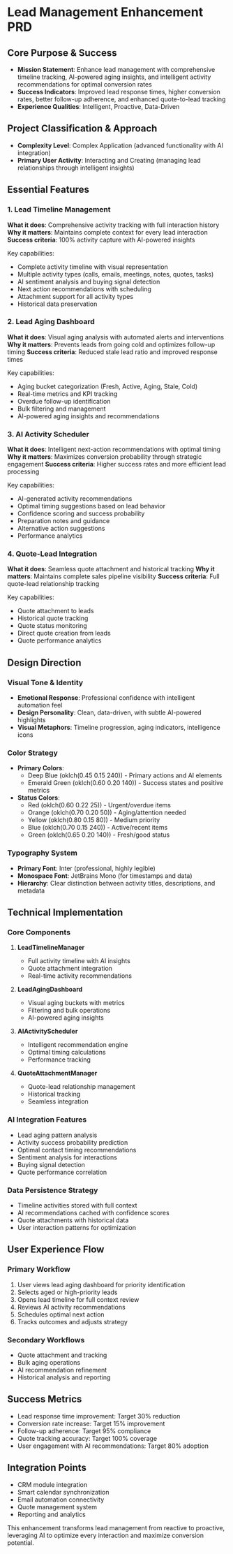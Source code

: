 # Lead Management Enhancement PRD

## Core Purpose & Success
- **Mission Statement**: Enhance lead management with comprehensive timeline tracking, AI-powered aging insights, and intelligent activity recommendations for optimal conversion rates
- **Success Indicators**: Improved lead response times, higher conversion rates, better follow-up adherence, and enhanced quote-to-lead tracking
- **Experience Qualities**: Intelligent, Proactive, Data-Driven

## Project Classification & Approach
- **Complexity Level**: Complex Application (advanced functionality with AI integration)
- **Primary User Activity**: Interacting and Creating (managing lead relationships through intelligent insights)

## Essential Features

### 1. Lead Timeline Management
**What it does**: Comprehensive activity tracking with full interaction history
**Why it matters**: Maintains complete context for every lead interaction
**Success criteria**: 100% activity capture with AI-powered insights

Key capabilities:
- Complete activity timeline with visual representation
- Multiple activity types (calls, emails, meetings, notes, quotes, tasks)
- AI sentiment analysis and buying signal detection
- Next action recommendations with scheduling
- Attachment support for all activity types
- Historical data preservation

### 2. Lead Aging Dashboard
**What it does**: Visual aging analysis with automated alerts and interventions
**Why it matters**: Prevents leads from going cold and optimizes follow-up timing
**Success criteria**: Reduced stale lead ratio and improved response times

Key capabilities:
- Aging bucket categorization (Fresh, Active, Aging, Stale, Cold)
- Real-time metrics and KPI tracking
- Overdue follow-up identification
- Bulk filtering and management
- AI-powered aging insights and recommendations

### 3. AI Activity Scheduler
**What it does**: Intelligent next-action recommendations with optimal timing
**Why it matters**: Maximizes conversion probability through strategic engagement
**Success criteria**: Higher success rates and more efficient lead processing

Key capabilities:
- AI-generated activity recommendations
- Optimal timing suggestions based on lead behavior
- Confidence scoring and success probability
- Preparation notes and guidance
- Alternative action suggestions
- Performance analytics

### 4. Quote-Lead Integration
**What it does**: Seamless quote attachment and historical tracking
**Why it matters**: Maintains complete sales pipeline visibility
**Success criteria**: Full quote-lead relationship tracking

Key capabilities:
- Quote attachment to leads
- Historical quote tracking
- Quote status monitoring
- Direct quote creation from leads
- Quote performance analytics

## Design Direction

### Visual Tone & Identity
- **Emotional Response**: Professional confidence with intelligent automation feel
- **Design Personality**: Clean, data-driven, with subtle AI-powered highlights
- **Visual Metaphors**: Timeline progression, aging indicators, intelligence icons

### Color Strategy
- **Primary Colors**: 
  - Deep Blue (oklch(0.45 0.15 240)) - Primary actions and AI elements
  - Emerald Green (oklch(0.60 0.20 140)) - Success states and positive metrics
- **Status Colors**:
  - Red (oklch(0.60 0.22 25)) - Urgent/overdue items
  - Orange (oklch(0.70 0.20 50)) - Aging/attention needed
  - Yellow (oklch(0.80 0.15 80)) - Medium priority
  - Blue (oklch(0.70 0.15 240)) - Active/recent items
  - Green (oklch(0.65 0.20 140)) - Fresh/good status

### Typography System
- **Primary Font**: Inter (professional, highly legible)
- **Monospace Font**: JetBrains Mono (for timestamps and data)
- **Hierarchy**: Clear distinction between activity titles, descriptions, and metadata

## Technical Implementation

### Core Components

1. **LeadTimelineManager**
   - Full activity timeline with AI insights
   - Quote attachment integration
   - Real-time activity recommendations

2. **LeadAgingDashboard**
   - Visual aging buckets with metrics
   - Filtering and bulk operations
   - AI-powered aging insights

3. **AIActivityScheduler**
   - Intelligent recommendation engine
   - Optimal timing calculations
   - Performance tracking

4. **QuoteAttachmentManager**
   - Quote-lead relationship management
   - Historical tracking
   - Seamless integration

### AI Integration Features
- Lead aging pattern analysis
- Activity success probability prediction
- Optimal contact timing recommendations
- Sentiment analysis for interactions
- Buying signal detection
- Quote performance correlation

### Data Persistence Strategy
- Timeline activities stored with full context
- AI recommendations cached with confidence scores
- Quote attachments with historical data
- User interaction patterns for optimization

## User Experience Flow

### Primary Workflow
1. User views lead aging dashboard for priority identification
2. Selects aged or high-priority leads
3. Opens lead timeline for full context review
4. Reviews AI activity recommendations
5. Schedules optimal next action
6. Tracks outcomes and adjusts strategy

### Secondary Workflows
- Quote attachment and tracking
- Bulk aging operations
- AI recommendation refinement
- Historical analysis and reporting

## Success Metrics
- Lead response time improvement: Target 30% reduction
- Conversion rate increase: Target 15% improvement
- Follow-up adherence: Target 95% compliance
- Quote tracking accuracy: Target 100% coverage
- User engagement with AI recommendations: Target 80% adoption

## Integration Points
- CRM module integration
- Smart calendar synchronization
- Email automation connectivity
- Quote management system
- Reporting and analytics

This enhancement transforms lead management from reactive to proactive, leveraging AI to optimize every interaction and maximize conversion potential.